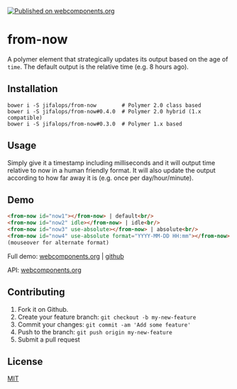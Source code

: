 [![Published on webcomponents.org](https://img.shields.io/badge/webcomponents.org-published-blue.svg)](https://www.webcomponents.org/element/jifalops/from-now)

# from-now
A polymer element that strategically updates its output based on the age of
`time`. The default output is the relative time (e.g. 8 hours ago).

## Installation

```
bower i -S jifalops/from-now        # Polymer 2.0 class based
bower i -S jifalops/from-now#0.4.0  # Polymer 2.0 hybrid (1.x compatible)
bower i -S jifalops/from-now#0.3.0  # Polymer 1.x based
```

## Usage
Simply give it a timestamp including milliseconds and it will output time
relative to now in a human friendly format. It will also update the output
according to how far away it is (e.g. once per day/hour/minute).

## Demo
<!--
```
<custom-element-demo>
  <template>
    <script src="../webcomponentsjs/webcomponents-lite.js"></script>
    <link rel="import" href="from-now.html">
    <next-code-block></next-code-block>
    <script>
      document.getElementById('now1').time = Date.now();
      document.getElementById('now2').time = Date.now();
      document.getElementById('now3').time = Date.now();
      document.getElementById('now4').time = Date.now();
    </script>
  </template>
</custom-element-demo>
```
-->

```html
<from-now id="now1"></from-now> | default<br/>
<from-now id="now2" idle></from-now> | idle<br/>
<from-now id="now3" use-absolute></from-now> | absolute<br/>
<from-now id="now4" use-absolute format="YYYY-MM-DD HH:mm"></from-now> | formatted absolute<br/>
(mouseover for alternate format)
```

Full demo:
[webcomponents.org](https://www.webcomponents.org/element/jifalops/from-now/demo/demo/index.html)
| [github](https://jifalops.github.io/from-now/components/from-now/demo/)

API: [webcomponents.org](https://www.webcomponents.org/element/jifalops/from-now/from-now)

## Contributing

1. Fork it on Github.
2. Create your feature branch: `git checkout -b my-new-feature`
3. Commit your changes: `git commit -am 'Add some feature'`
4. Push to the branch: `git push origin my-new-feature`
5. Submit a pull request

## License

[MIT](https://opensource.org/licenses/MIT)
